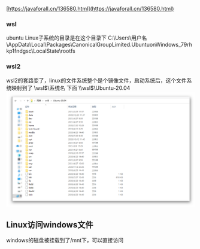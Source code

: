 [https://javaforall.cn/136580.html](https://javaforall.cn/136580.html)
### wsl
ubuntu Linux子系统的目录是在这个目录下
C:\Users\用户名\AppData\Local\Packages\CanonicalGroupLimited.UbuntuonWindows_79rhkp1fndgsc\LocalState\rootfs


### wsl2
wsl2的套路变了，linux的文件系统整个是个镜像文件，启动系统后，这个文件系统映射到了 \\wsl$\系统名 下面
\\wsl$\Ubuntu-20.04\
![image.png](https://raw.githubusercontent.com/xxxsjan/pic-bed/main/202307281355336.png)


## Linux访问windows文件
windows的磁盘被挂载到了/mnt下，可以直接访问
